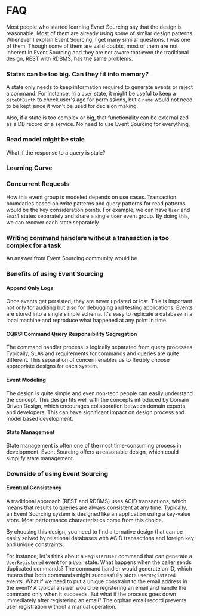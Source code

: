 # FAQ

Most people who started learning Evnet Sourcing say that the design is reasonable. Most of them are already using some of similar design patterns. Whenever I explain Event Sourcing, I get many similar questions. I was one of them. Though some of them are valid doubts, most of them are not inherent in Event Sourcing and they are not aware that even the traditional design, REST with RDBMS, has the same problems.

### States can be too big. Can they fit into memory?

A state only needs to keep information required to generate events or reject a command. For instance, in a `User` state, it might be useful to keep a `dateOfBirth` to check user's age for permissions, but a `name` would not need to be kept since it won't be used for decision making.

Also, if a state is too complex or big, that functionality can be externalized as a DB record or a service. No need to use Event Sourcing for everything.

### Read model might be stale

What if the response to a query is stale?

### Learning Curve

### Concurrent Requests

How this event group is modeled depends on use cases. Transaction boundaries based on write patterns and query patterns for read patterns would be the key consideration points. For example, we can have `User` and `Email` states separately and share a single `User` event group. By doing this, we can recover each state separately.

### Writing command handlers without a transaction is too complex for a task

An answer from Event Sourcing community would be&#x20;

### Benefits of using Event Sourcing

#### Append Only Logs

Once events get persisted, they are never updated or lost. This is important not only for auditing but also for debugging and testing applications. Events are stored into a single simple schema. It's easy to replicate a database in a local machine and reproduce what happened at any point in time.

#### &#x20;CQRS: Command Query Responsibility Segregation

The command handler process is logically separated from query processes. Typically, SLAs and requirements for commands and queries are quite different. This separation of concern enables us to flexibly choose appropriate designs for each system.

#### Event Modeling

The design is quite simple and even non-tech people can easily understand the concept. This design fits well with the concepts introduced by Domain Driven Design, which encourages collaboration between domain experts and developers. This can have significant impact on design process and model based development.

#### State Management

State management is often one of the most time-consuming process in development. Event Sourcing offers a reasonable design, which could simplify state management.

### Downside of using Event Sourcing

#### Eventual Consistency

A traditional approach (REST and RDBMS) uses ACID transactions, which means that results to queries are always consistent at any time. Typically, an Event Sourcing system is designed like an application using a key-value store. Most performance characteristics come from this choice.

By choosing this design, you need to find alternative design that can be easily solved by relational databases with ACID transactions and foreign key and unique constraints.

For instance, let's think about a `RegisterUser` command that can generate a `UserRegistered` event for a `User` state. What happens when the caller sends duplicated commands? The command handler would generate an ID, which means that both commands might successfully store `UserRegistered` events. What if we need to put a unique constraint to the email address in the event? A typical answer would be registering an email and handle the command only when it succeeds. But what if the process goes down immediately after registering an email? The orphan email record prevents user registration without a manual operation.
